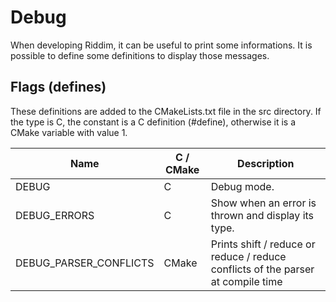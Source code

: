 # Debug
When developing Riddim, it can be useful to print some informations.
It is possible to define some definitions to display those messages.

## Flags (defines)
These definitions are added to the CMakeLists.txt file in the src directory.
If the type is C, the constant is a C definition (#define), otherwise it is a CMake variable with value 1.

| Name | C / CMake | Description |
| ---- | --------- | ----------- |
| DEBUG | C | Debug mode. |
| DEBUG_ERRORS | C | Show when an error is thrown and display its type. |
| DEBUG_PARSER_CONFLICTS | CMake | Prints shift / reduce or reduce / reduce conflicts of the parser at compile time |
